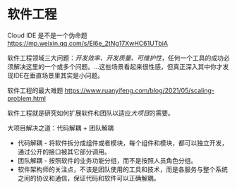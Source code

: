 # 软件工程


Cloud IDE 是不是一个伪命题 https://mp.weixin.qq.com/s/El6e_2tNg17XwHC61UTbiA

软件工程领域三大问题：*开发效率、开发质量、可维护性*，任何一个工具的成功必须解决这里的一个或多个问题。...这些场景看起来很性感，但真正深入其中你才发现IDE在垂直场景里其实是小问题。

软件工程的最大难题 https://www.ruanyifeng.com/blog/2021/05/scaling-problem.html

软件工程就是研究如何扩展软件和团队以适应*大项目*的需要。

大项目解决之道：代码解耦 + 团队解耦
* 代码解耦 - 将软件拆分成组件或者模块，每个组件和模块，都可以独立开发，通过公开的接口被其它部分调用。
* 团队解耦 - 按照软件的业务功能分组，而不是按照人员角色分组。
* 软件架构师的关注点，不该是团队使用的工具和技术，而是各服务与整个系统之间的协议和通信，保证代码和软件可以正确解耦。



